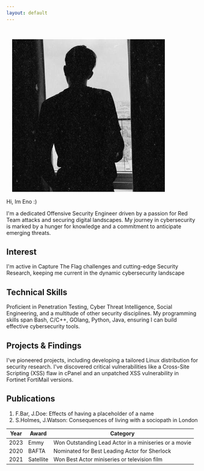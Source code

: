```yaml
---
layout: default
---
```


<img class="profile-picture" src="76135196.jpeg" style="margin: 30px 0 0 15px;">

Hi, Im Eno :)

I'm a dedicated Offensive Security Engineer driven by a passion for Red Team attacks and securing digital landscapes. My journey in cybersecurity is marked by a hunger for knowledge and a commitment to anticipate emerging threats.

## Interest
I'm active in Capture The Flag challenges and cutting-edge Security Research, keeping me current in the dynamic cybersecurity landscape

## Technical Skills 
Proficient in Penetration Testing, Cyber Threat Intelligence, Social Engineering, and a multitude of other security disciplines. My programming skills span Bash, C/C++, GOlang, Python, Java, ensuring I can build effective cybersecurity tools.

## Projects & Findings
I've pioneered projects, including developing a tailored Linux distribution for security research. I've discovered critical vulnerabilities like a Cross-Site Scripting (XSS) flaw in cPanel and an unpatched XSS vulnerability in Fortinet FortiMail versions.

## Publications

1. F.Bar, J.Doe: Effects of having a placeholder of a name
2. S.Holmes, J.Watson: Consequences of living with a sociopath in London

Year | Award | Category
-----|-------|--------
2023 | Emmy  | Won Outstanding Lead Actor in a miniseries or a movie
2020 | BAFTA | Nominated for Best Leading Actor for Sherlock
2021 | Satellite | Won Best Actor miniseries or television film



